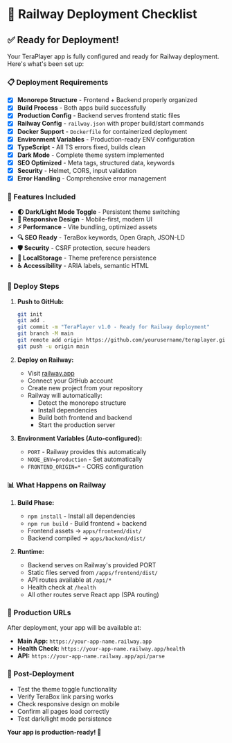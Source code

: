# 🚀 Railway Deployment Checklist

## ✅ Ready for Deployment!

Your TeraPlayer app is fully configured and ready for Railway deployment. Here's what's been set up:

### 📋 Deployment Requirements
- [x] **Monorepo Structure** - Frontend + Backend properly organized
- [x] **Build Process** - Both apps build successfully
- [x] **Production Config** - Backend serves frontend static files
- [x] **Railway Config** - `railway.json` with proper build/start commands
- [x] **Docker Support** - `Dockerfile` for containerized deployment
- [x] **Environment Variables** - Production-ready ENV configuration
- [x] **TypeScript** - All TS errors fixed, builds clean
- [x] **Dark Mode** - Complete theme system implemented
- [x] **SEO Optimized** - Meta tags, structured data, keywords
- [x] **Security** - Helmet, CORS, input validation
- [x] **Error Handling** - Comprehensive error management

### 🎯 Features Included
- **🌓 Dark/Light Mode Toggle** - Persistent theme switching
- **📱 Responsive Design** - Mobile-first, modern UI
- **⚡ Performance** - Vite bundling, optimized assets
- **🔍 SEO Ready** - TeraBox keywords, Open Graph, JSON-LD
- **🛡️ Security** - CSRF protection, secure headers
- **💾 LocalStorage** - Theme preference persistence
- **♿ Accessibility** - ARIA labels, semantic HTML

### 🚀 Deploy Steps

1. **Push to GitHub:**
   ```bash
   git init
   git add .
   git commit -m "TeraPlayer v1.0 - Ready for Railway deployment"
   git branch -M main
   git remote add origin https://github.com/yourusername/teraplayer.git
   git push -u origin main
   ```

2. **Deploy on Railway:**
   - Visit [railway.app](https://railway.app)
   - Connect your GitHub account
   - Create new project from your repository
   - Railway will automatically:
     - Detect the monorepo structure
     - Install dependencies
     - Build both frontend and backend
     - Start the production server

3. **Environment Variables (Auto-configured):**
   - `PORT` - Railway provides this automatically
   - `NODE_ENV=production` - Set automatically
   - `FRONTEND_ORIGIN=*` - CORS configuration

### 📊 What Happens on Railway

1. **Build Phase:**
   - `npm install` - Install all dependencies
   - `npm run build` - Build frontend + backend
   - Frontend assets → `apps/frontend/dist/`
   - Backend compiled → `apps/backend/dist/`

2. **Runtime:**
   - Backend serves on Railway's provided PORT
   - Static files served from `/apps/frontend/dist/`
   - API routes available at `/api/*`
   - Health check at `/health`
   - All other routes serve React app (SPA routing)

### 🔗 Production URLs
After deployment, your app will be available at:
- **Main App:** `https://your-app-name.railway.app`
- **Health Check:** `https://your-app-name.railway.app/health`
- **API:** `https://your-app-name.railway.app/api/parse`

### 📝 Post-Deployment
- Test the theme toggle functionality
- Verify TeraBox link parsing works
- Check responsive design on mobile
- Confirm all pages load correctly
- Test dark/light mode persistence

**Your app is production-ready! 🎉**
